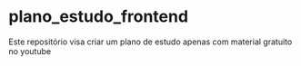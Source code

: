 # plano_estudo_frontend
Este repositório visa criar um plano de estudo apenas com material gratuito no youtube
